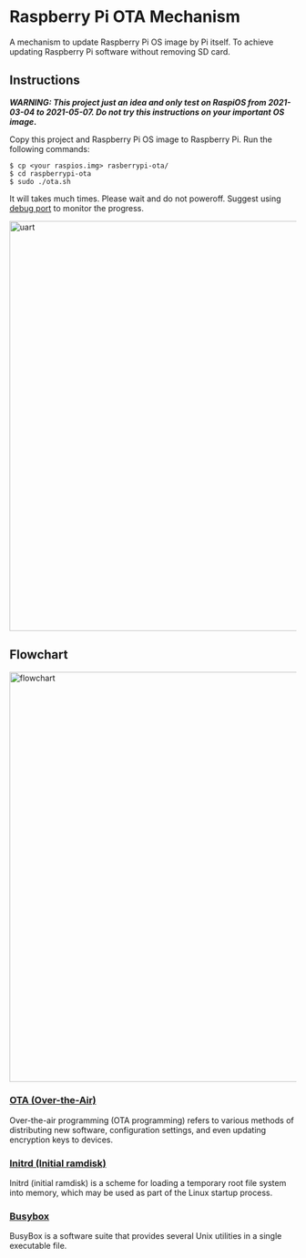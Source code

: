 # Raspberry Pi OTA Mechanism

A mechanism to update Raspberry Pi OS image by Pi itself. To achieve updating Raspberry Pi software without removing SD card.

## Instructions

**_WARNING: This project just an idea and only test on RaspiOS from 2021-03-04 to 2021-05-07. Do not try this instructions on your important OS image_.**

Copy this project and Raspberry Pi OS image to Raspberry Pi.
Run the following commands:

```
$ cp <your raspios.img> rasberrypi-ota/
$ cd raspberrypi-ota
$ sudo ./ota.sh
```

It will takes much times. Please wait and do not poweroff. Suggest using [debug port](https://elinux.org/RPi_Serial_Connection) to monitor the progress.

<img src="https://user-images.githubusercontent.com/22016807/123514861-8ac60000-d6c7-11eb-90b3-db4f32490ce8.png" alt="uart" width="720"/>

## Flowchart
<img src="https://user-images.githubusercontent.com/22016807/123514610-6b7aa300-d6c6-11eb-92a3-0c774924523f.png" alt="flowchart" width="720"/>


### [OTA (Over-the-Air)](https://en.wikipedia.org/wiki/Over-the-air_programming)
Over-the-air programming (OTA programming) refers to various methods of distributing new software, configuration settings, and even updating encryption keys to devices.

### [Initrd (Initial ramdisk)](https://en.wikipedia.org/wiki/Initial_ramdisk)
Initrd (initial ramdisk) is a scheme for loading a temporary root file system into memory, which may be used as part of the Linux startup process.

### [Busybox](https://en.wikipedia.org/wiki/BusyBox)
BusyBox is a software suite that provides several Unix utilities in a single executable file.
